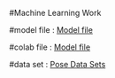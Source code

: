 #Machine Learning Work

#model file : 
<a href="https://drive.google.com/file/d/1m9lRzGNzxLF3ayTILb4kpAu4X64VWlQd/view?usp=sharing">Model file</a>

#colab file : 
<a href="https://drive.google.com/file/d/1m9lRzGNzxLF3ayTILb4kpAu4X64VWlQd/view?usp=sharing">Model file</a>

#data set :
<a href="https://www.kaggle.com/datasets/shrutisaxena/yoga-pose-image-classification-dataset">Pose Data Sets</a>
